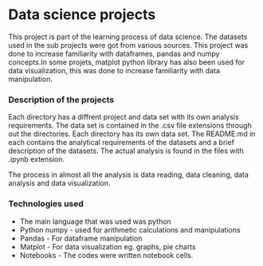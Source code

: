 # Data science projects

This project is part of the learning process of data science. The datasets used in the sub projects were got from various sources. This project was done to increase familiarity with dataframes, pandas and numpy concepts.In some projets, matplot python library has also been used for data visualization, this was done to increase familiarity with data manipulation.

### Description of the projects
Each directory has a diffrent project and data set with its own analysis requirements. The data set is contained in the .csv file extensions through out the directories. Each directory has its own data set. The README.md in each contains the analytical requirements of the datasets and a brief description of the datasets. The actual analysis is found in the files with .ipynb extension. 

The process in  almost all the analysis is data reading, data cleaning, data analysis and data visualization.

### Technologies used
* The main language that was used was python 
* Python numpy - used for arithmetic calculations and manipulations
* Pandas - For dataframe manipulation 
* Matplot  - For data visualization eg. graphs, pie charts
* Notebooks - The codes were written notebook cells.
